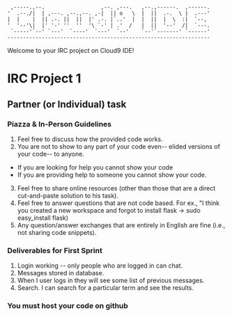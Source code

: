 
     ,-----.,--.                  ,--. ,---.   ,--.,------.  ,------.
    '  .--./|  | ,---. ,--.,--. ,-|  || o   \  |  ||  .-.  \ |  .---'
    |  |    |  || .-. ||  ||  |' .-. |`..'  |  |  ||  |  \  :|  `--, 
    '  '--'\|  |' '-' ''  ''  '\ `-' | .'  /   |  ||  '--'  /|  `---.
     `-----'`--' `---'  `----'  `---'  `--'    `--'`-------' `------'
    ----------------------------------------------------------------- 


Welcome to your IRC project on Cloud9 IDE!

# IRC Project 1

## Partner (or Individual) task

### Piazza & In-Person Guidelines
1. Feel free to discuss how the provided code works.
2. You are not to show to any part of your code even-- elided versions of your code-- to anyone.
  * If you are looking for help you cannot show your code
  * If you are providing help to someone you cannot show your code.
3. Feel free to share online resources (other than those that are a direct cut-and-paste solution to his task).
4. Feel free to answer questions that are not code based. For ex., "I think you created a new workspace and forgot to install flask -> sudo easy_install flask)
5. Any question/answer exchanges that are entirely in English are fine (i.e., not sharing code snippets).


### Deliverables for First Sprint
1. Login working -- only people who are logged in can chat.
2. Messages stored in database. 
3. When I user logs in they will see some list of previous messages. 
4. Search. I can search for a particular term and see the results.
 
### You must host your code on github


